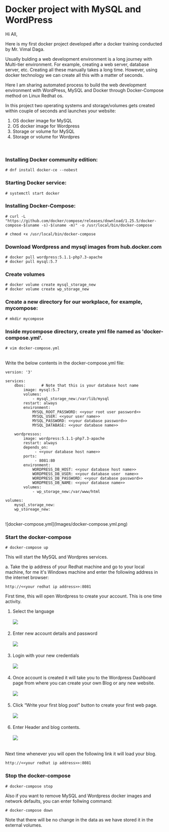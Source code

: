 # Docker project with MySQL and WordPress

Hi All,

Here is my first docker project developed after a docker training conducted by Mr. Vimal Daga.

Usually bulding a web development environment is a long journey with Multi-tier environment. For example, creating a web server, database server, etc. Creating all these manually takes a long time. However, using docker technology we can create all this with a matter of seconds.

Here I am sharing automated process to build the web development environment with WordPress, MySQL and Docker through Docker-Compose method on Linux Redhat os.

In this project two operating systems and storage/volumes gets created within couple of seconds and launches your website:

1. OS docker image for MySQL
2. OS docker image for Wordpress
3. Storage or volume for MySQL
4. Storage or volume for Wordpres

<br/>

### Installing Docker community edition:
```
# dnf install docker-ce --nobest 
```
### Starting Docker service:
```
# systemctl start docker
```
### Installing Docker-Compose:
```
# curl -L "https://github.com/docker/compose/releases/download/1.25.5/docker-compose-$(uname -s)-$(uname -m)" -o /usr/local/bin/docker-compose

# chmod +x /usr/local/bin/docker-compose
```
### Download Wordpress and mysql images from hub.docker.com
```
# docker pull wordpress:5.1.1-php7.3-apache
# docker pull mysql:5.7
```
### Create volumes
```
# docker volume create mysql_storage_new
# docker volume create wp_storage_new
```
### Create a new directory for our workplace, for example, mycompose:
```
# mkdir mycompose
```
### Inside mycompose directory, create yml file named as 'docker-compose.yml'.
```
# vim docker-compose.yml
```

<br/>
Write the below contents in the docker-compose.yml file:
<br/>


```
version: '3'

services:
    dbos:		# Note that this is your database host name
        image: mysql:5.7
        volumes:
            - mysql_storage_new:/var/lib/mysql
        restart: always
        environment:
            MYSQL_ROOT_PASSWORD: <<your root user password>>
            MYSQL_USER: <<your user name>>
            MYSQL_PASSWORD: <<your database password>>
            MYSQL_DATABASE: <<your database name>>

    wordpressos:
        image: wordpress:5.1.1-php7.3-apache
        restart: always
        depends_on:
             - <<your database host name>>
        ports:
             - 8081:80
        environment:
            WORDPRESS_DB_HOST: <<your database host name>>
            WORDPRESS_DB_USER: <<your database user  name>>
            WORDPRESS_DB_PASSWORD: <<your database password>>
            WORDPRESS_DB_NAME: <<your database name>>
        volumes:
            - wp_storage_new:/var/www/html

volumes:
    mysql_storage_new:
    wp_storeage_new:
```

<br/>
![docker-compose.yml](Images/docker-compose.yml.png)
<br/>


### Start the docker-compose
```
# docker-compose up
```
This will start the MySQL and Wordpres services.

a. Take the ip address of your Redhat machine and go to your local machine, for me it's Windows machine and enter the following address in the internet browser: <br/>
```
http://<<your redhat ip address>>:8081
```
First time, this will open Wordpress to create your account. This is one time activity.


1. Select the  language<br/><br/>
![](Images/DockerProject_1.png)<br/><br/>
2. Enter new account details and password<br/><br/>
![](Images/DockerProject_2.png)<br/><br/>
3. Login with your new credentials<br/><br/>
![](Images/DockerProject_3.png)<br/><br/>
4. Once account is created it will take you to the Wordpress Dashboard page from where you can create your own Blog or any new website.<br/><br/>
![](Images/DockerProject_4.png)<br/><br/>
5. Click “Write your first blog post” button to create your first web page.<br/><br/>
![](Images/DockerProject_5.png)<br/><br/>
6. Enter Header and blog contents.<br/><br/>
![](Images/DockerProject_6.png)<br/><br/>

Next time whenever you will open the following link it will load your blog.
```
http://<<your redhat ip address>>:8081
```
### Stop the docker-compose
```
# docker-compose stop
```
Also if you want to remove MySQL and Wordpress docker images and network defaults, you can enter follwing command:
```
# docker-compose down
```
Note that there will be no change in the data as we have stored it in the  external volumes.
